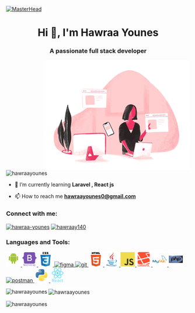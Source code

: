 [![MasterHead](https://www.google.com/search?q=web+development+banner+image+pink&tbm=isch&ved=2ahUKEwjCzIPD3PL5AhVjgM4BHUwrBq8Q2-cCegQIABAA&oq=web+development+banner+image+pink&gs_lcp=CgNpbWcQA1CnB1i2CmCTDmgAcAB4AIABgQGIAZ8DkgEDMi4ymAEAoAEBqgELZ3dzLXdpei1pbWfAAQE&sclient=img&ei=hTAQY4L2HeOAur4PzNaY-Ao&bih=625&biw=1349&hl=en-GB#imgrc=fPkc8Eegd8xQZM)](https://HawraaYounes.github.io)
<h1 align="center">Hi 👋, I'm Hawraa Younes</h1>
<h3 align="center">A passionate full stack developer</h3>
<img align="right" alt="coding" width="400" src="68747470733a2f2f63646e2e6472696262626c652e636f6d2f75736572732f323634363432332f73637265656e73686f74732f353530373139362f636f6d70757465722e676966.gif"> 
<p align="left"> <img src="https://komarev.com/ghpvc/?username=hawraayounes&label=Profile%20views&color=0e75b6&style=flat" alt="hawraayounes" /> </p>

- 🌱 I’m currently learning **Laravel , React js**

- 📫 How to reach me **hawraayounes0@gmail.com**

<h3 align="left">Connect with me:</h3>
<p align="left">
<a href="https://linkedin.com/in/hawraa-younes" target="blank"><img align="center" src="https://raw.githubusercontent.com/rahuldkjain/github-profile-readme-generator/master/src/images/icons/Social/linked-in-alt.svg" alt="hawraa-younes" height="30" width="40" /></a>
<a href="https://www.hackerrank.com/hawraay140" target="blank"><img align="center" src="https://raw.githubusercontent.com/rahuldkjain/github-profile-readme-generator/master/src/images/icons/Social/hackerrank.svg" alt="hawraay140" height="30" width="40" /></a>
</p>

<h3 align="left">Languages and Tools:</h3>
<p align="left"> <a href="https://developer.android.com" target="_blank" rel="noreferrer"> <img src="https://raw.githubusercontent.com/devicons/devicon/master/icons/android/android-original-wordmark.svg" alt="android" width="40" height="40"/> </a> <a href="https://getbootstrap.com" target="_blank" rel="noreferrer"> <img src="https://raw.githubusercontent.com/devicons/devicon/master/icons/bootstrap/bootstrap-plain-wordmark.svg" alt="bootstrap" width="40" height="40"/> </a> <a href="https://www.w3schools.com/css/" target="_blank" rel="noreferrer"> <img src="https://raw.githubusercontent.com/devicons/devicon/master/icons/css3/css3-original-wordmark.svg" alt="css3" width="40" height="40"/> </a> <a href="https://www.figma.com/" target="_blank" rel="noreferrer"> <img src="https://www.vectorlogo.zone/logos/figma/figma-icon.svg" alt="figma" width="40" height="40"/> </a> <a href="https://git-scm.com/" target="_blank" rel="noreferrer"> <img src="https://www.vectorlogo.zone/logos/git-scm/git-scm-icon.svg" alt="git" width="40" height="40"/> </a> <a href="https://www.w3.org/html/" target="_blank" rel="noreferrer"> <img src="https://raw.githubusercontent.com/devicons/devicon/master/icons/html5/html5-original-wordmark.svg" alt="html5" width="40" height="40"/> </a> <a href="https://www.java.com" target="_blank" rel="noreferrer"> <img src="https://raw.githubusercontent.com/devicons/devicon/master/icons/java/java-original.svg" alt="java" width="40" height="40"/> </a> <a href="https://developer.mozilla.org/en-US/docs/Web/JavaScript" target="_blank" rel="noreferrer"> <img src="https://raw.githubusercontent.com/devicons/devicon/master/icons/javascript/javascript-original.svg" alt="javascript" width="40" height="40"/> </a> <a href="https://laravel.com/" target="_blank" rel="noreferrer"> <img src="https://raw.githubusercontent.com/devicons/devicon/master/icons/laravel/laravel-plain-wordmark.svg" alt="laravel" width="40" height="40"/> </a> <a href="https://www.mysql.com/" target="_blank" rel="noreferrer"> <img src="https://raw.githubusercontent.com/devicons/devicon/master/icons/mysql/mysql-original-wordmark.svg" alt="mysql" width="40" height="40"/> </a> <a href="https://www.php.net" target="_blank" rel="noreferrer"> <img src="https://raw.githubusercontent.com/devicons/devicon/master/icons/php/php-original.svg" alt="php" width="40" height="40"/> </a> <a href="https://postman.com" target="_blank" rel="noreferrer"> <img src="https://www.vectorlogo.zone/logos/getpostman/getpostman-icon.svg" alt="postman" width="40" height="40"/> </a> <a href="https://www.python.org" target="_blank" rel="noreferrer"> <img src="https://raw.githubusercontent.com/devicons/devicon/master/icons/python/python-original.svg" alt="python" width="40" height="40"/> </a> <a href="https://reactjs.org/" target="_blank" rel="noreferrer"> <img src="https://raw.githubusercontent.com/devicons/devicon/master/icons/react/react-original-wordmark.svg" alt="react" width="40" height="40"/> </a> </p>

<p><img align="left" src="https://github-readme-stats.vercel.app/api/top-langs?username=hawraayounes&show_icons=true&locale=en&layout=compact" alt="hawraayounes" /></p>

<p>&nbsp;<img align="center" src="https://github-readme-stats.vercel.app/api?username=hawraayounes&show_icons=true&locale=en" alt="hawraayounes" /></p>

<p><img align="center" src="https://github-readme-streak-stats.herokuapp.com/?user=hawraayounes&" alt="hawraayounes" /></p>
